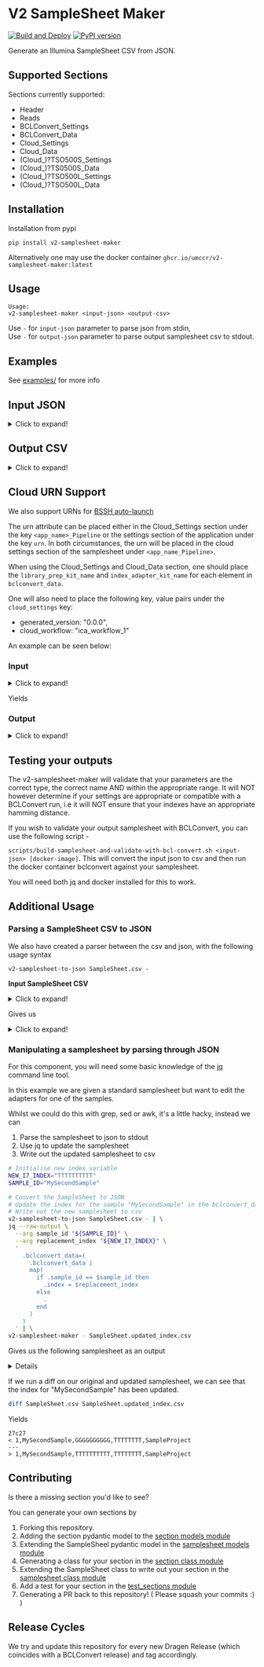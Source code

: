 # V2 SampleSheet Maker


[![Build and Deploy][pipeline_on_tag_badge_svg_url]][pipeline_on_tag_url] [![PyPI version][badge_fury_svg_url]][badge_fury_url]

Generate an Illumina SampleSheet CSV from JSON.

## Supported Sections

Sections currently supported:
  * Header
  * Reads
  * BCLConvert_Settings
  * BCLConvert_Data
  * Cloud_Settings
  * Cloud_Data
  * (Cloud_)?TSO500S_Settings
  * (Cloud_)?TS0500S_Data
  * (Cloud_)?TSO500L_Settings
  * (Cloud_)?TSO500L_Data

## Installation

Installation from pypi

```
pip install v2-samplesheet-maker
```

Alternatively one may use the docker container `ghcr.io/umccr/v2-samplesheet-maker:latest`

## Usage

```
Usage:
v2-samplesheet-maker <input-json> <output-csv>
```

Use `-` for `input-json` parameter to parse json from stdin,  
Use `-` for `output-json` parameter to parse output samplesheet csv to stdout.  

## Examples

See [examples/](examples) for more info 

## Input JSON

<details>

<summary>Click to expand! </summary>

```json
{
  "header": {
    "file_format_version": 2,
    "run_name": "my-illumina-sequencing-run",
    "run_description": "A test run",
    "instrument_platform": "NovaSeq 6000",
    "instrument_type": "NovaSeq"
  },
  "reads": {
    "read_1_cycles": 151,
    "read_2_cycles": 151,
    "index_1_cycles": 10,
    "index_2_cycles": 10
  },
  "bclconvert_settings": {
    "adapter_behavior": "trim",
    "adapter_read_1": null,
    "adapter_read_2": null,
    "adapter_stringency": null,
    "barcode_mismatches_index_1": 1,
    "barcode_mismatches_index_2": 1,
    "minimum_trimmed_read_length": null,
    "minimum_adapter_overlap": 2,
    "mask_short_reads": null,
    "override_cycles": "Y151;Y10;Y8N2;Y151",
    "trim_umi": null,
    "create_fastq_for_index_reads": false,
    "no_lane_splitting": false,
    "fastq_compression_format": "gzip",
    "find_adapters_with_indels": null,
    "independent_index_collision_check": null
  },
  "bclconvert_data": [
    {
      "sample_id": "MyFirstSample",
      "lane": 1,
      "index": "AAAAAAAAAA",
      "index2": "CCCCCCCC",
      "sample_project": "SampleProject",
      "sample_name": null
    },
    {
      "sample_id": "MySecondSample",
      "lane": 1,
      "index": "GGGGGGGGGG",
      "index2": "TTTTTTTT",
      "sample_project": "SampleProject",
      "sample_name": null
    }
  ]
}

```

</details>


## Output CSV

<details>

<summary>Click to expand! </summary>

```ini
[Header]
FileFormatVersion,2
RunName,my-illumina-sequencing-run
RunDescription,A test run
InstrumentPlatform,NovaSeq 6000
InstrumentType,NovaSeq

[Reads]
Read1Cycles,151
Read2Cycles,151
Index1Cycles,10
Index2Cycles,10

[BCLConvert_Settings]
AdapterBehavior,trim
BarcodeMismatchesIndex1,1
BarcodeMismatchesIndex2,1
MinimumAdapterOverlap,2
OverrideCycles,Y151;Y10;Y8N2;Y151
CreateFastqForIndexReads,False
NoLaneSplitting,False
FastqCompressionFormat,gzip

[BCLConvert_Data]
Lane,Sample_ID,index,index2,Sample_Project
1,MyFirstSample,AAAAAAAAAA,CCCCCCCC,SampleProject
1,MySecondSample,GGGGGGGGGG,TTTTTTTT,SampleProject
```

</details>

## Cloud URN Support

We also support URNs for [BSSH auto-launch][analysis_autolaunch_url]

The urn attribute can be placed either in the Cloud_Settings section under the key `<app_name>_Pipeline` or the settings section of the application under the key `urn`. 
In both circumstances, the urn will be placed in the cloud settings section of the samplesheet under `<app_name_Pipeline>`.  

When using the Cloud_Settings and Cloud_Data section, one should place the `library_prep_kit_name` and `index_adapter_kit_name` for 
each element in `bclconvert_data`.  

One will also need to place the following key, value pairs under the `cloud_settings` key:
 * generated_version: "0.0.0",
 * cloud_workflow: "ica_workflow_1"

An example can be seen below:

### Input

<details>

<summary>Click to expand!</summary>

```json
{
  "header": {
    "file_format_version": 2,
    "run_name": "TruSeq-PCRfree-NA12878-10B",
    "instrument_type": "NovaSeqXPlus",
    "index_orientation": "Forward"
  },
  "reads": {
    "read_1_cycles": 151,
    "read_2_cycles": 151,
    "index_1_cycles": 10,
    "index_2_cycles": 10
  },
  "bclconvert_settings": {
    "software_version": "4.1.27",
    "adapter_read_1": "AGATCGGAAGAGCACACGTCTGAACTCCAGTCA",
    "adapter_read_2": "AGATCGGAAGAGCGTCGTGTAGGGAAAGAGTGT",
    "override_cycles": "Y151;I8N2;N2I8;Y151",
    "fastq_compression_format": "gzip",
    "urn": "urn:ilmn:ica:pipeline:bf93b5cf-cb27-4dfa-846e-acd6eb081aca#BclConvert_v4_2_7"
  },
  "bclconvert_data": [
    {
      "lane": 1,
      "sample_id": "TSPF-NA12878-10B-Rep1",
      "index": "CCGCGGTT",
      "index2": "AGCGCTAG",
      "library_prep_kit_name": "TruSeqDNAPCRFree",
      "index_adapter_kit_name": "TruSeqDnaUDIndexes96Indexes"
    },
    {
      "lane": 1,
      "sample_id": "TSPF-NA12878-10B-Rep1",
      "index": "TTATAACC",
      "index2": "GATATCGA",
      "library_prep_kit_name": "TruSeqDNAPCRFree",
      "index_adapter_kit_name": "TruSeqDnaUDIndexes96Indexes"
    },
    {
      "lane": 1,
      "sample_id": "TSPF-NA12878-10B-Rep1",
      "index": "GGACTTGG",
      "index2": "CGCAGACG",
      "library_prep_kit_name": "TruSeqDNAPCRFree",
      "index_adapter_kit_name": "TruSeqDnaUDIndexes96Indexes"
    },
    {
      "lane": 1,
      "sample_id": "TSPF-NA12878-10B-Rep1",
      "index": "AAGTCCAA",
      "index2": "TATGAGTA",
      "library_prep_kit_name": "TruSeqDNAPCRFree",
      "index_adapter_kit_name": "TruSeqDnaUDIndexes96Indexes"
    },
    {
      "lane": 1,
      "sample_id": "TSPF-NA12878-10B-Rep1",
      "index": "ATCCACTG",
      "index2": "AGGTGCGT",
      "library_prep_kit_name": "TruSeqDNAPCRFree",
      "index_adapter_kit_name": "TruSeqDnaUDIndexes96Indexes"
    },
    {
      "lane": 1,
      "sample_id": "TSPF-NA12878-10B-Rep1",
      "index": "GCTTGTCA",
      "index2": "GAACATAC",
      "library_prep_kit_name": "TruSeqDNAPCRFree",
      "index_adapter_kit_name": "TruSeqDnaUDIndexes96Indexes"
    },
    {
      "lane": 1,
      "sample_id": "TSPF-NA12878-10B-Rep1",
      "index": "CAAGCTAG",
      "index2": "ACATAGCG",
      "library_prep_kit_name": "TruSeqDNAPCRFree",
      "index_adapter_kit_name": "TruSeqDnaUDIndexes96Indexes"
    },
    {
      "lane": 1,
      "sample_id": "TSPF-NA12878-10B-Rep1",
      "index": "TGGATCGA",
      "index2": "GTGCGATA",
      "library_prep_kit_name": "TruSeqDNAPCRFree",
      "index_adapter_kit_name": "TruSeqDnaUDIndexes96Indexes"
    },
    {
      "lane": 1,
      "sample_id": "TSPF-NA12878-10B-Rep2",
      "index": "AGTTCAGG",
      "index2": "CCAACAGA",
      "library_prep_kit_name": "TruSeqDNAPCRFree",
      "index_adapter_kit_name": "TruSeqDnaUDIndexes96Indexes"
    },
    {
      "lane": 1,
      "sample_id": "TSPF-NA12878-10B-Rep2",
      "index": "GACCTGAA",
      "index2": "TTGGTGAG",
      "library_prep_kit_name": "TruSeqDNAPCRFree",
      "index_adapter_kit_name": "TruSeqDnaUDIndexes96Indexes"
    },
    {
      "lane": 1,
      "sample_id": "TSPF-NA12878-10B-Rep2",
      "index": "TCTCTACT",
      "index2": "CGCGGTTC",
      "library_prep_kit_name": "TruSeqDNAPCRFree",
      "index_adapter_kit_name": "TruSeqDnaUDIndexes96Indexes"
    },
    {
      "lane": 1,
      "sample_id": "TSPF-NA12878-10B-Rep2",
      "index": "CTCTCGTC",
      "index2": "TATAACCT",
      "library_prep_kit_name": "TruSeqDNAPCRFree",
      "index_adapter_kit_name": "TruSeqDnaUDIndexes96Indexes"
    },
    {
      "lane": 1,
      "sample_id": "TSPF-NA12878-10B-Rep2",
      "index": "CCAAGTCT",
      "index2": "AAGGATGA",
      "library_prep_kit_name": "TruSeqDNAPCRFree",
      "index_adapter_kit_name": "TruSeqDnaUDIndexes96Indexes"
    },
    {
      "lane": 1,
      "sample_id": "TSPF-NA12878-10B-Rep2",
      "index": "TTGGACTC",
      "index2": "GGAAGCAG",
      "library_prep_kit_name": "TruSeqDNAPCRFree",
      "index_adapter_kit_name": "TruSeqDnaUDIndexes96Indexes"
    },
    {
      "lane": 1,
      "sample_id": "TSPF-NA12878-10B-Rep2",
      "index": "GGCTTAAG",
      "index2": "TCGTGACC",
      "library_prep_kit_name": "TruSeqDNAPCRFree",
      "index_adapter_kit_name": "TruSeqDnaUDIndexes96Indexes"
    },
    {
      "lane": 1,
      "sample_id": "TSPF-NA12878-10B-Rep2",
      "index": "AATCCGGA",
      "index2": "CTACAGTT",
      "library_prep_kit_name": "TruSeqDNAPCRFree",
      "index_adapter_kit_name": "TruSeqDnaUDIndexes96Indexes"
    },
    {
      "lane": 1,
      "sample_id": "TSPF-NA12878-10B-Rep3",
      "index": "TAATACAG",
      "index2": "ATATTCAC",
      "library_prep_kit_name": "TruSeqDNAPCRFree",
      "index_adapter_kit_name": "TruSeqDnaUDIndexes96Indexes"
    },
    {
      "lane": 1,
      "sample_id": "TSPF-NA12878-10B-Rep3",
      "index": "CGGCGTGA",
      "index2": "GCGCCTGT",
      "library_prep_kit_name": "TruSeqDNAPCRFree",
      "index_adapter_kit_name": "TruSeqDnaUDIndexes96Indexes"
    },
    {
      "lane": 1,
      "sample_id": "TSPF-NA12878-10B-Rep3",
      "index": "ATGTAAGT",
      "index2": "ACTCTATG",
      "library_prep_kit_name": "TruSeqDNAPCRFree",
      "index_adapter_kit_name": "TruSeqDnaUDIndexes96Indexes"
    },
    {
      "lane": 1,
      "sample_id": "TSPF-NA12878-10B-Rep3",
      "index": "GCACGGAC",
      "index2": "GTCTCGCA",
      "library_prep_kit_name": "TruSeqDNAPCRFree",
      "index_adapter_kit_name": "TruSeqDnaUDIndexes96Indexes"
    },
    {
      "lane": 1,
      "sample_id": "TSPF-NA12878-10B-Rep3",
      "index": "GGTACCTT",
      "index2": "AAGACGTC",
      "library_prep_kit_name": "TruSeqDNAPCRFree",
      "index_adapter_kit_name": "TruSeqDnaUDIndexes96Indexes"
    },
    {
      "lane": 1,
      "sample_id": "TSPF-NA12878-10B-Rep3",
      "index": "AACGTTCC",
      "index2": "GGAGTACT",
      "library_prep_kit_name": "TruSeqDNAPCRFree",
      "index_adapter_kit_name": "TruSeqDnaUDIndexes96Indexes"
    },
    {
      "lane": 1,
      "sample_id": "TSPF-NA12878-10B-Rep3",
      "index": "GCAGAATT",
      "index2": "ACCGGCCA",
      "library_prep_kit_name": "TruSeqDNAPCRFree",
      "index_adapter_kit_name": "TruSeqDnaUDIndexes96Indexes"
    },
    {
      "lane": 1,
      "sample_id": "TSPF-NA12878-10B-Rep3",
      "index": "ATGAGGCC",
      "index2": "GTTAATTG",
      "library_prep_kit_name": "TruSeqDNAPCRFree",
      "index_adapter_kit_name": "TruSeqDnaUDIndexes96Indexes"
    }
  ],
  "cloud_settings": {
    "generated_version": "0.0.0",
    "cloud_workflow": "ica_workflow_1"
  }
}
```

</details>

Yields

### Output

<details>

<summary>Click to expand!</summary>

```
[Header]
FileFormatVersion,2
RunName,TruSeq-PCRfree-NA12878-10B
InstrumentType,NovaSeqXPlus
IndexOrientation,Forward

[Reads]
Read1Cycles,151
Read2Cycles,151
Index1Cycles,10
Index2Cycles,10

[BCLConvert_Settings]
AdapterRead1,AGATCGGAAGAGCACACGTCTGAACTCCAGTCA
AdapterRead2,AGATCGGAAGAGCGTCGTGTAGGGAAAGAGTGT
OverrideCycles,Y151;I8N2;N2I8;Y151
FastqCompressionFormat,gzip
SoftwareVersion,4.1.27

[BCLConvert_Data]
Lane,Sample_ID,index,index2
1,TSPF-NA12878-10B-Rep1,CCGCGGTT,AGCGCTAG
1,TSPF-NA12878-10B-Rep1,TTATAACC,GATATCGA
1,TSPF-NA12878-10B-Rep1,GGACTTGG,CGCAGACG
1,TSPF-NA12878-10B-Rep1,AAGTCCAA,TATGAGTA
1,TSPF-NA12878-10B-Rep1,ATCCACTG,AGGTGCGT
1,TSPF-NA12878-10B-Rep1,GCTTGTCA,GAACATAC
1,TSPF-NA12878-10B-Rep1,CAAGCTAG,ACATAGCG
1,TSPF-NA12878-10B-Rep1,TGGATCGA,GTGCGATA
1,TSPF-NA12878-10B-Rep2,AGTTCAGG,CCAACAGA
1,TSPF-NA12878-10B-Rep2,GACCTGAA,TTGGTGAG
1,TSPF-NA12878-10B-Rep2,TCTCTACT,CGCGGTTC
1,TSPF-NA12878-10B-Rep2,CTCTCGTC,TATAACCT
1,TSPF-NA12878-10B-Rep2,CCAAGTCT,AAGGATGA
1,TSPF-NA12878-10B-Rep2,TTGGACTC,GGAAGCAG
1,TSPF-NA12878-10B-Rep2,GGCTTAAG,TCGTGACC
1,TSPF-NA12878-10B-Rep2,AATCCGGA,CTACAGTT
1,TSPF-NA12878-10B-Rep3,TAATACAG,ATATTCAC
1,TSPF-NA12878-10B-Rep3,CGGCGTGA,GCGCCTGT
1,TSPF-NA12878-10B-Rep3,ATGTAAGT,ACTCTATG
1,TSPF-NA12878-10B-Rep3,GCACGGAC,GTCTCGCA
1,TSPF-NA12878-10B-Rep3,GGTACCTT,AAGACGTC
1,TSPF-NA12878-10B-Rep3,AACGTTCC,GGAGTACT
1,TSPF-NA12878-10B-Rep3,GCAGAATT,ACCGGCCA
1,TSPF-NA12878-10B-Rep3,ATGAGGCC,GTTAATTG

[Cloud_Settings]
GeneratedVersion,0.0.0
Cloud_Workflow,ica_workflow_1
BCLConvert_Pipeline,urn:ilmn:ica:pipeline:bf93b5cf-cb27-4dfa-846e-acd6eb081aca#BclConvert_v4_2_7

[Cloud_Data]
Sample_ID,LibraryName,LibraryPrepKitName,IndexAdapterKitName
TSPF-NA12878-10B-Rep1,TSPF-NA12878-10B-Rep1_AAGTCCAA_TATGAGTA,TruSeqDNAPCRFree,TruSeqDnaUDIndexes96Indexes
TSPF-NA12878-10B-Rep1,TSPF-NA12878-10B-Rep1_ATCCACTG_AGGTGCGT,TruSeqDNAPCRFree,TruSeqDnaUDIndexes96Indexes
TSPF-NA12878-10B-Rep1,TSPF-NA12878-10B-Rep1_CAAGCTAG_ACATAGCG,TruSeqDNAPCRFree,TruSeqDnaUDIndexes96Indexes
TSPF-NA12878-10B-Rep1,TSPF-NA12878-10B-Rep1_CCGCGGTT_AGCGCTAG,TruSeqDNAPCRFree,TruSeqDnaUDIndexes96Indexes
TSPF-NA12878-10B-Rep1,TSPF-NA12878-10B-Rep1_GCTTGTCA_GAACATAC,TruSeqDNAPCRFree,TruSeqDnaUDIndexes96Indexes
TSPF-NA12878-10B-Rep1,TSPF-NA12878-10B-Rep1_GGACTTGG_CGCAGACG,TruSeqDNAPCRFree,TruSeqDnaUDIndexes96Indexes
TSPF-NA12878-10B-Rep1,TSPF-NA12878-10B-Rep1_TGGATCGA_GTGCGATA,TruSeqDNAPCRFree,TruSeqDnaUDIndexes96Indexes
TSPF-NA12878-10B-Rep1,TSPF-NA12878-10B-Rep1_TTATAACC_GATATCGA,TruSeqDNAPCRFree,TruSeqDnaUDIndexes96Indexes
TSPF-NA12878-10B-Rep2,TSPF-NA12878-10B-Rep2_AATCCGGA_CTACAGTT,TruSeqDNAPCRFree,TruSeqDnaUDIndexes96Indexes
TSPF-NA12878-10B-Rep2,TSPF-NA12878-10B-Rep2_AGTTCAGG_CCAACAGA,TruSeqDNAPCRFree,TruSeqDnaUDIndexes96Indexes
TSPF-NA12878-10B-Rep2,TSPF-NA12878-10B-Rep2_CCAAGTCT_AAGGATGA,TruSeqDNAPCRFree,TruSeqDnaUDIndexes96Indexes
TSPF-NA12878-10B-Rep2,TSPF-NA12878-10B-Rep2_CTCTCGTC_TATAACCT,TruSeqDNAPCRFree,TruSeqDnaUDIndexes96Indexes
TSPF-NA12878-10B-Rep2,TSPF-NA12878-10B-Rep2_GACCTGAA_TTGGTGAG,TruSeqDNAPCRFree,TruSeqDnaUDIndexes96Indexes
TSPF-NA12878-10B-Rep2,TSPF-NA12878-10B-Rep2_GGCTTAAG_TCGTGACC,TruSeqDNAPCRFree,TruSeqDnaUDIndexes96Indexes
TSPF-NA12878-10B-Rep2,TSPF-NA12878-10B-Rep2_TCTCTACT_CGCGGTTC,TruSeqDNAPCRFree,TruSeqDnaUDIndexes96Indexes
TSPF-NA12878-10B-Rep2,TSPF-NA12878-10B-Rep2_TTGGACTC_GGAAGCAG,TruSeqDNAPCRFree,TruSeqDnaUDIndexes96Indexes
TSPF-NA12878-10B-Rep3,TSPF-NA12878-10B-Rep3_AACGTTCC_GGAGTACT,TruSeqDNAPCRFree,TruSeqDnaUDIndexes96Indexes
TSPF-NA12878-10B-Rep3,TSPF-NA12878-10B-Rep3_ATGAGGCC_GTTAATTG,TruSeqDNAPCRFree,TruSeqDnaUDIndexes96Indexes
TSPF-NA12878-10B-Rep3,TSPF-NA12878-10B-Rep3_ATGTAAGT_ACTCTATG,TruSeqDNAPCRFree,TruSeqDnaUDIndexes96Indexes
TSPF-NA12878-10B-Rep3,TSPF-NA12878-10B-Rep3_CGGCGTGA_GCGCCTGT,TruSeqDNAPCRFree,TruSeqDnaUDIndexes96Indexes
TSPF-NA12878-10B-Rep3,TSPF-NA12878-10B-Rep3_GCACGGAC_GTCTCGCA,TruSeqDNAPCRFree,TruSeqDnaUDIndexes96Indexes
TSPF-NA12878-10B-Rep3,TSPF-NA12878-10B-Rep3_GCAGAATT_ACCGGCCA,TruSeqDNAPCRFree,TruSeqDnaUDIndexes96Indexes
TSPF-NA12878-10B-Rep3,TSPF-NA12878-10B-Rep3_GGTACCTT_AAGACGTC,TruSeqDNAPCRFree,TruSeqDnaUDIndexes96Indexes
TSPF-NA12878-10B-Rep3,TSPF-NA12878-10B-Rep3_TAATACAG_ATATTCAC,TruSeqDNAPCRFree,TruSeqDnaUDIndexes96Indexes
```

</details>


## Testing your outputs

The v2-samplesheet-maker will validate that your parameters are the correct type, the correct name AND within the appropriate range. 
It will NOT however determine if your settings are appropriate or compatible with a BCLConvert run, i.e it will NOT
ensure that your indexes have an appropriate hamming distance.  

If you wish to validate your output samplesheet with BCLConvert, you can use the following script - 

`scripts/build-samplesheet-and-validate-with-bcl-convert.sh <input-json> [docker-image]`. This will convert the input json to csv and then run the 
docker container bclconvert against your samplesheet.  

You will need both jq and docker installed for this to work.

## Additional Usage

### Parsing a SampleSheet CSV to JSON

We also have created a parser between the csv and json, with the following usage syntax

```
v2-samplesheet-to-json SampleSheet.csv -
```

**Input SampleSheet CSV**

<details>

<summary>Click to expand! </summary>

```ini
[Header]
FileFormatVersion,2
RunName,my-illumina-sequencing-run
RunDescription,A test run
InstrumentPlatform,NovaSeq 6000
InstrumentType,NovaSeq

[Reads]
Read1Cycles,151
Read2Cycles,151
Index1Cycles,10
Index2Cycles,10

[BCLConvert_Settings]
AdapterBehavior,trim
BarcodeMismatchesIndex1,1
BarcodeMismatchesIndex2,1
MinimumAdapterOverlap,2
OverrideCycles,Y151;Y10;Y8N2;Y151
CreateFastqForIndexReads,False
NoLaneSplitting,False
FastqCompressionFormat,gzip

[BCLConvert_Data]
Lane,Sample_ID,index,index2,Sample_Project
1,MyFirstSample,AAAAAAAAAA,CCCCCCCC,SampleProject
1,MySecondSample,GGGGGGGGGG,TTTTTTTT,SampleProject
```

</details>

Gives us

<details>

<summary>Click to expand!</summary>

```json
{
  "header": {
    "file_format_version": 2,
    "run_name": "my-illumina-sequencing-run",
    "run_description": "A test run",
    "instrument_platform": "NovaSeq 6000",
    "instrument_type": "NovaSeq"
  },
  "reads": {
    "read_1_cycles": 151,
    "read_2_cycles": 151,
    "index_1_cycles": 10,
    "index_2_cycles": 10
  },
  "bclconvert_settings": {
    "adapter_behavior": "trim",
    "barcode_mismatches_index_1": 1,
    "barcode_mismatches_index_2": 1,
    "minimum_adapter_overlap": 2,
    "override_cycles": "Y151;Y10;Y8N2;Y151",
    "create_fastq_for_index_reads": false,
    "no_lane_splitting": false,
    "fastq_compression_format": "gzip"
  },
  "bclconvert_data": [
    {
      "lane": 1,
      "sample_id": "MyFirstSample",
      "index": "AAAAAAAAAA",
      "index2": "CCCCCCCC",
      "sample_project": "SampleProject"
    },
    {
      "lane": 1,
      "sample_id": "MySecondSample",
      "index": "GGGGGGGGGG",
      "index2": "TTTTTTTT",
      "sample_project": "SampleProject"
    }
  ]
}
```

</details>


### Manipulating a samplesheet by parsing through JSON

For this component, you will need some basic knowledge of the [jq][jq_url] command line tool. 

In this example we are given a standard samplesheet but want to edit the adapters for one of the samples.  

Whilst we could do this with grep, sed or awk, it's a little hacky, instead we can
1. Parse the samplesheet to json to stdout
2. Use jq to update the samplesheet 
3. Write out the updated samplesheet to csv

```bash
# Initialise new index variable
NEW_I7_INDEX="TTTTTTTTTT"
SAMPLE_ID="MySecondSample"

# Convert the SampleSheet to JSON
# Update the index for the sample "MySecondSample" in the bclconvert_data section
# Write out the new samplesheet to csv
v2-samplesheet-to-json SampleSheet.csv - | \
jq --raw-output \
  --arg sample_id "${SAMPLE_ID}" \
  --arg replacement_index "${NEW_I7_INDEX}" \
  '
    .bclconvert_data=( 
      .bclconvert_data |
      map(
        if .sample_id == $sample_id then
          .index = $replacement_index
        else
          .
        end
      )
    )
  ' | \
v2-samplesheet-maker - SampleSheet.updated_index.csv 
```

Gives us the following samplesheet as an output

<details>

```
[Header]
FileFormatVersion,2
RunName,my-illumina-sequencing-run
RunDescription,A test run
InstrumentPlatform,NovaSeq 6000
InstrumentType,NovaSeq

[Reads]
Read1Cycles,151
Read2Cycles,151
Index1Cycles,10
Index2Cycles,10

[BCLConvert_Settings]
AdapterBehavior,trim
BarcodeMismatchesIndex1,1
BarcodeMismatchesIndex2,1
MinimumAdapterOverlap,2
OverrideCycles,Y151;Y10;Y8N2;Y151
CreateFastqForIndexReads,False
NoLaneSplitting,False
FastqCompressionFormat,gzip

[BCLConvert_Data]
Lane,Sample_ID,index,index2,Sample_Project
1,MyFirstSample,AAAAAAAAAA,CCCCCCCC,SampleProject
1,MySecondSample,TTTTTTTTTT,TTTTTTTT,SampleProject
```

</details>

If we run a diff on our original and updated samplesheet, we can see that the index for "MySecondSample" has been updated. 

```bash
diff SampleSheet.csv SampleSheet.updated_index.csv
```

Yields

```
27c27
< 1,MySecondSample,GGGGGGGGGG,TTTTTTTT,SampleProject
---
> 1,MySecondSample,TTTTTTTTTT,TTTTTTTT,SampleProject
```


## Contributing

Is there a missing section you'd like to see?

You can generate your own sections by 
1. Forking this repository.
2. Adding the section pydantic model to the [section models module][section_models_file]
3. Extending the SampleSheel pydantic model in the [samplesheet models module][samplesheet_models_file]
4. Generating a class for your section in the [section class module][section_class_file]
5. Extending the SampleSheet class to write out your section in the [samplesheet class module][samplesheet_class_file]
6. Add a test for your section in the [test_sections module][test_sections_file]
7. Generating a PR back to this repository! ( Please squash your commits :) )

## Release Cycles

We try and update this repository for every new Dragen Release (which coincides with a BCLConvert release) and tag accordingly.  

[pipeline_on_tag_url]: https://github.com/umccr/v2-samplesheet-maker/actions/workflows/pipeline_on_tag.yml
[pipeline_on_tag_badge_svg_url]: https://github.com/umccr/v2-samplesheet-maker/actions/workflows/pipeline_on_tag.yml/badge.svg
[badge_fury_url]: https://badge.fury.io/py/v2-samplesheet-maker
[badge_fury_svg_url]: https://badge.fury.io/py/v2-samplesheet-maker.svg

[section_models_file]: src/v2_samplesheet_maker/models/sections.py
[samplesheet_models_file]: src/v2_samplesheet_maker/models/samplesheet.py
[section_class_file]: src/v2_samplesheet_maker/section_classes/sheet_sections.py
[samplesheet_class_file]: src/v2_samplesheet_maker/classes/samplesheet.py
[test_sections_file]: tests/v2_samplesheet_maker/classes/test_sections.py
[jq_url]: https://stedolan.github.io/jq/
[analysis_autolaunch_url]: https://help.ica.illumina.com/sequencer-integration/analysis_autolaunch
